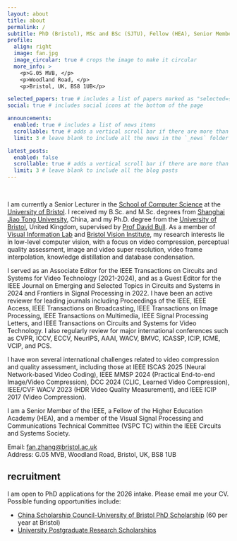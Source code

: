 ```yaml
---
layout: about
title: about
permalink: /
subtitle: PhD (Bristol), MSc and BSc (SJTU), Fellow (HEA), Senior Member (IEEE).
profile:
  align: right
  image: fan.jpg
  image_circular: true # crops the image to make it circular
  more_info: >
    <p>G.05 MVB, </p>
    <p>Woodland Road, </p>
    <p>Bristol, UK, BS8 1UB</p>

selected_papers: true # includes a list of papers marked as "selected={true}"
social: true # includes social icons at the bottom of the page

announcements:
  enabled: true # includes a list of news items
  scrollable: true # adds a vertical scroll bar if there are more than 3 news items
  limit: 3 # leave blank to include all the news in the `_news` folder

latest_posts:
  enabled: false
  scrollable: true # adds a vertical scroll bar if there are more than 3 new posts items
  limit: 3 # leave blank to include all the blog posts
---
```


<br>


I am currently a Senior Lecturer in the [School of Computer Science](https://www.bristol.ac.uk/science-engineering/schools/computer-science/) at the [University of Bristol](https://www.bristol.ac.uk/). I received my B.Sc. and M.Sc. degrees from [Shanghai Jiao Tong University](https://en.sjtu.edu.cn/), China, and my Ph.D. degree from the [University of Bristol](https://www.bristol.ac.uk/), United Kingdom, supervised by [Prof David Bull](https://david-bull.github.io/). As a member of [Visual Information Lab](https://vilab.blogs.bristol.ac.uk/) and [Bristol Vision Institute](https://www.bristol.ac.uk/vision-institute), my research interests lie in low-level computer vision, with a focus on video compression, perceptual quality assessment, image and video super resolution, video frame interpolation, knowledge distillation and database condensation. 

I served as an Associate Editor for the IEEE Transactions on Circuits and Systems for Video Technology (2021-2024), and as a Guest Editor for the IEEE Journal on Emerging and Selected Topics in Circuits and Systems in 2024 and Frontiers in Signal Processing in 2022. I have been an active reviewer for leading journals including Proceedings of the IEEE, IEEE Access, IEEE Transactions on Broadcasting, IEEE Transactions on Image Processing, IEEE Transactions on Multimedia, IEEE Signal Processing Letters, and IEEE Transactions on Circuits and Systems for Video Technology. I also regularly review for major international conferences such as CVPR, ICCV, ECCV, NeurIPS, AAAI, WACV, BMVC, ICASSP, ICIP, ICME, VCIP, and PCS. 

I have won several international challenges related to video compression and quality assessment, including those at IEEE ISCAS 2025 (Neural Network-based Video Coding), IEEE MMSP 2024 (Practical End-to-end Image/Video Compression), DCC 2024 (CLIC, Learned Video Compression), IEEE/CVF WACV 2023 (HDR Video Quality Measurement), and IEEE ICIP 2017 (Video Compression). 

I am a Senior Member of the IEEE, a Fellow of the Higher Education Academy (HEA), and a member of the Visual Signal Processing and Communications Technical Committee (VSPC TC) within the IEEE Circuits and Systems Society.

Email: fan.zhang@bristol.ac.uk<br>
Address: G.05 MVB, Woodland Road, Bristol, UK, BS8 1UB

## recruitment

I am open to PhD applications for the 2026 intake. Please email me your CV. Possible funding opportunities include:
- [China Scholarship Council-University of Bristol PhD Scholarship](https://www.bristol.ac.uk/students/support/finances/scholarships/china-scholarship-council/) (60 per year at Bristol)
- [University Postgraduate Research Scholarships](https://www.bristol.ac.uk/science-engineering/postgraduate-research/pgr-scholarships/)